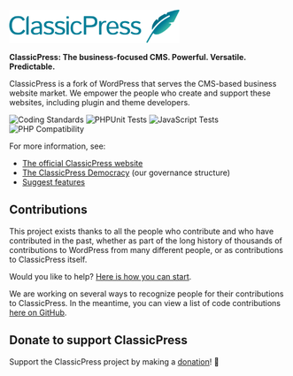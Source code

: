 <a href="https://www.classicpress.net"><img src="src/wp-admin/images/classicpress-logo-wordmark-gradient-on-transparent.svg" height="60"></a>

**ClassicPress: The business-focused CMS. Powerful. Versatile. Predictable.**

ClassicPress is a fork of WordPress that serves the CMS-based business website market. We empower the people who create and support these websites, including plugin and theme developers.

![Coding Standards](https://github.com/ClassicPress/ClassicPress/workflows/Coding%20Standards/badge.svg?branch=develop)
![PHPUnit Tests](https://github.com/ClassicPress/ClassicPress/workflows/PHPUnit%20Tests/badge.svg?branch=develop)
![JavaScript Tests](https://github.com/ClassicPress/ClassicPress/workflows/JavaScript%20Tests/badge.svg?branch=develop)
![PHP Compatibility](https://github.com/ClassicPress/ClassicPress/workflows/PHP%20Compatibility/badge.svg?branch=develop)


For more information, see:

- [The official ClassicPress website](https://www.classicpress.net/)
- [The ClassicPress Democracy](https://www.classicpress.net/democracy/) (our governance structure)
- [Suggest features](https://petitions.classicpress.net/)

## Contributions

This project exists thanks to all the people who contribute and who have contributed in the past, whether as part of the long history of thousands of contributions to WordPress from many different people, or as contributions to ClassicPress itself.

Would you like to help? [Here is how you can start](https://github.com/ClassicPress/ClassicPress/blob/develop/.github/CONTRIBUTING.md).

We are working on several ways to recognize people for their contributions to ClassicPress. In the meantime, you can view a list of code contributions [here on GitHub](https://github.com/ClassicPress/ClassicPress/compare/LAST_WP_COMMIT...develop).

## Donate to support ClassicPress

Support the ClassicPress project by making a [donation](https://donate.classicpress.net)! 🙏
